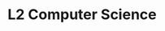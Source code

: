 ---
title: L2 Computer Science
layout: auto_contents
nav_order: 3
parent: 12DTC
has_children: true
preamble: |
  In Computer Science, you will work on a project to design and develop a program. This unit will be assessed based on the following standard:
  
  * External assessment (3 credits)
      * [**AS91898**: Demonstrate understanding of a computer science concept](https://www.nzqa.govt.nz/nqfdocs/ncea-resource/achievements/2019/as91898.pdf) (3 credits)
  
  The standard is assessed externally during the Digital Common Assessment Task (DCAT) scheduled for Term 4. You will answer questions exam-style in a Word document then submit a PDF document. This PDF document will be sent to NZQA for external marking by other teachers around the country.

  There will be a practice exam in Term 3 Week 10. This is to familiarise you with the format of the DCAT exam.

  <br>
categories:
  - security:
    category_name: Computer Science
    category_items:
      - sec_intro:
        item_name: Computer Security
        item_desc: Keep data secure, allow those with access to use it, keep everybody else out
        item_icon: 👮
        item_page: sec_intro
  - ai:
    category_name: Artificial Intelligence
    category_items:
      - ai:
        item_name: Introduction to Artificial Intelligence
        item_desc: The opportunities, and issues, that come from making computers 'think'
        item_icon: 🧠
        item_page: ai_intro
---